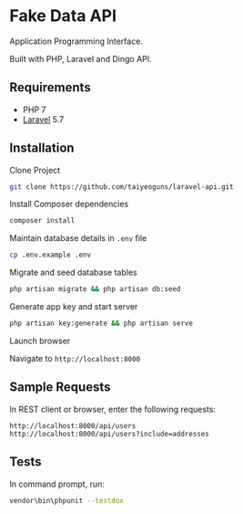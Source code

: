 # Fake Data API

Application Programming Interface.

Built with PHP, Laravel and Dingo API.

## Requirements

-   PHP 7
-   [Laravel](https://laravel.com/) 5.7

## Installation

Clone Project

```sh
git clone https://github.com/taiyeoguns/laravel-api.git
```

Install Composer dependencies

```sh
composer install
```

Maintain database details in `.env` file

```sh
cp .env.example .env
```

Migrate and seed database tables

```sh
php artisan migrate && php artisan db:seed
```

Generate app key and start server

```sh
php artisan key:generate && php artisan serve
```

Launch browser

Navigate to `http://localhost:8000`

## Sample Requests

In REST client or browser, enter the following requests:

```http
http://localhost:8000/api/users
http://localhost:8000/api/users?include=addresses
```

## Tests

In command prompt, run:

```sh
vendor\bin\phpunit --testdox
```
